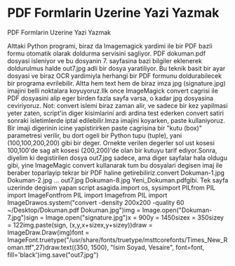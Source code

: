 # PDF Formlarin Uzerine Yazi Yazmak


PDF Formlarin Uzerine Yazi Yazmak



Alttaki Python programi, biraz da Imagemagick yardimi ile bir PDF bazli formu otomatik olarak doldurma servisini sagliyor. PDF dokuman.pdf dosyasi isleniyor ve bu dosyanin 7. sayfasina bazi bilgiler eklenerek doldurulmus halde out7.jpg adli bir dosya yaratiliyor. Bu teknik basit bir ayar dosyasi ve biraz OCR yardimiyla herhangi bir PDF formunu doldurabilecek bir programa evrilebilir. Altta hem text hem de biraz imza jpg (signature.jpg) imajini belli noktalara koyuyoruz.Ilk once ImageMagick convert cagrisi ile PDF dosyasini alip eger birden fazla sayfa varsa, o kadar jpg dosyasina ceviriyoruz. Not: convert islemi biraz zaman alir, ve sadece bir kez yapilmasi yeter zaten, script'in diger kisimlarini ardi ardina test ederken convert satiri sonraki isletimlerde  iptal edilebilir.Imza imajini koyarken, paste kullaniyoruz. Bir imaji digerinin icine yapistirirken paste cagrisina bir "kutu (box)" parametresi verilir, bu dort ogeli bir Python tupu (tuple), yani (100,100,200,200) gibi bir deger. Ornekte verilen degerler sol ust kosesi 100,100'de sag alt kosesi (200,200)'de olan bir kutuyu tarif ediyor.Sonra, diyelim ki degistirilen dosya out7.jpg sadece, ama diger sayfalar hala oldugu gibi, yine ImageMagic convert kullanarak tum bu dosyalari degisen imaj ile beraber toparlayip tekrar bir PDF haline getirebiliriz.convert Dokuman-1.jpg Dokuman-2.jpg ... out7.jpg Dokuman-8.jpg Yeni_Dokuman.pdfgibi. Tek sayfa uzerinde degisim yapan script asagida.import os, sysimport PILfrom PIL import ImageFontfrom PIL import Imagefrom PIL import ImageDrawos.system("convert -density 200x200 -quality 60 ~/Desktop/Dokuman.pdf Dokuman.jpg")img = Image.open("Dokuman-7.jpg")sign = Image.open("signature.jpg")x = 900y = 1450sizex  = 350sizey  = 122img.paste(sign, (x,y,x+sizex,y+sizey))draw = ImageDraw.Draw(img)font = ImageFont.truetype("/usr/share/fonts/truetype/msttcorefonts/Times_New_Roman.ttf",27)draw.text((350, 1500), "Isim Soyad, Vesaire", font=font, fill='black')img.save("out7.jpg")




